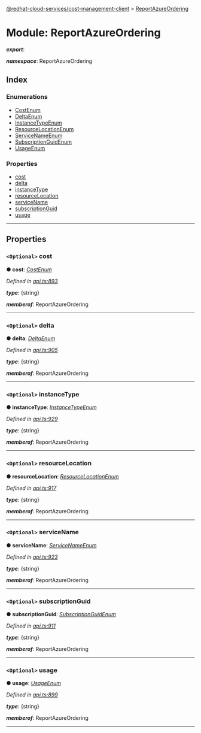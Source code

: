 [@redhat-cloud-services/cost-management-client](../README.md) > [ReportAzureOrdering](../modules/reportazureordering.md)

# Module: ReportAzureOrdering

*__export__*: 

*__namespace__*: ReportAzureOrdering

## Index

### Enumerations

* [CostEnum](../enums/reportazureordering.costenum.md)
* [DeltaEnum](../enums/reportazureordering.deltaenum.md)
* [InstanceTypeEnum](../enums/reportazureordering.instancetypeenum.md)
* [ResourceLocationEnum](../enums/reportazureordering.resourcelocationenum.md)
* [ServiceNameEnum](../enums/reportazureordering.servicenameenum.md)
* [SubscriptionGuidEnum](../enums/reportazureordering.subscriptionguidenum.md)
* [UsageEnum](../enums/reportazureordering.usageenum.md)

### Properties

* [cost](reportazureordering.md#cost)
* [delta](reportazureordering.md#delta)
* [instanceType](reportazureordering.md#instancetype)
* [resourceLocation](reportazureordering.md#resourcelocation)
* [serviceName](reportazureordering.md#servicename)
* [subscriptionGuid](reportazureordering.md#subscriptionguid)
* [usage](reportazureordering.md#usage)

---

## Properties

<a id="cost"></a>

### `<Optional>` cost

**● cost**: *[CostEnum](../enums/reportazureordering.costenum.md)*

*Defined in [api.ts:893](https://github.com/RedHatInsights/javascript-clients/blob/master/packages/cost-management/api.ts#L893)*

*__type__*: {string}

*__memberof__*: ReportAzureOrdering

___
<a id="delta"></a>

### `<Optional>` delta

**● delta**: *[DeltaEnum](../enums/reportazureordering.deltaenum.md)*

*Defined in [api.ts:905](https://github.com/RedHatInsights/javascript-clients/blob/master/packages/cost-management/api.ts#L905)*

*__type__*: {string}

*__memberof__*: ReportAzureOrdering

___
<a id="instancetype"></a>

### `<Optional>` instanceType

**● instanceType**: *[InstanceTypeEnum](../enums/reportazureordering.instancetypeenum.md)*

*Defined in [api.ts:929](https://github.com/RedHatInsights/javascript-clients/blob/master/packages/cost-management/api.ts#L929)*

*__type__*: {string}

*__memberof__*: ReportAzureOrdering

___
<a id="resourcelocation"></a>

### `<Optional>` resourceLocation

**● resourceLocation**: *[ResourceLocationEnum](../enums/reportazureordering.resourcelocationenum.md)*

*Defined in [api.ts:917](https://github.com/RedHatInsights/javascript-clients/blob/master/packages/cost-management/api.ts#L917)*

*__type__*: {string}

*__memberof__*: ReportAzureOrdering

___
<a id="servicename"></a>

### `<Optional>` serviceName

**● serviceName**: *[ServiceNameEnum](../enums/reportazureordering.servicenameenum.md)*

*Defined in [api.ts:923](https://github.com/RedHatInsights/javascript-clients/blob/master/packages/cost-management/api.ts#L923)*

*__type__*: {string}

*__memberof__*: ReportAzureOrdering

___
<a id="subscriptionguid"></a>

### `<Optional>` subscriptionGuid

**● subscriptionGuid**: *[SubscriptionGuidEnum](../enums/reportazureordering.subscriptionguidenum.md)*

*Defined in [api.ts:911](https://github.com/RedHatInsights/javascript-clients/blob/master/packages/cost-management/api.ts#L911)*

*__type__*: {string}

*__memberof__*: ReportAzureOrdering

___
<a id="usage"></a>

### `<Optional>` usage

**● usage**: *[UsageEnum](../enums/reportazureordering.usageenum.md)*

*Defined in [api.ts:899](https://github.com/RedHatInsights/javascript-clients/blob/master/packages/cost-management/api.ts#L899)*

*__type__*: {string}

*__memberof__*: ReportAzureOrdering

___

